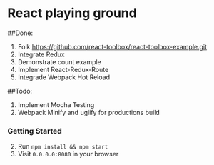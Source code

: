 # React playing ground

##Done:
1. Folk https://github.com/react-toolbox/react-toolbox-example.git
2. Integrate Redux
3. Demonstrate count example
4. Implement React-Redux-Route
5. Integrade Webpack Hot Reload

##Todo:
1. Implement Mocha Testing
2. Webpack Minify and uglify for productions build


### Getting Started
2. Run `npm install && npm start`
3. Visit `0.0.0.0:8080` in your browser
